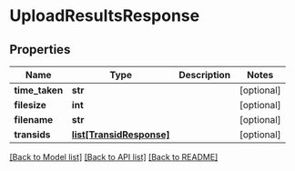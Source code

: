 # UploadResultsResponse

## Properties
Name | Type | Description | Notes
------------ | ------------- | ------------- | -------------
**time_taken** | **str** |  | [optional] 
**filesize** | **int** |  | [optional] 
**filename** | **str** |  | [optional] 
**transids** | [**list[TransidResponse]**](TransidResponse.md) |  | [optional] 

[[Back to Model list]](../README.md#documentation-for-models) [[Back to API list]](../README.md#documentation-for-api-endpoints) [[Back to README]](../README.md)


